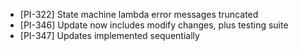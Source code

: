 - [PI-322] State machine lambda error messages truncated
- [PI-346] Update now includes modify changes, plus testing suite
- [PI-347] Updates implemented sequentially
